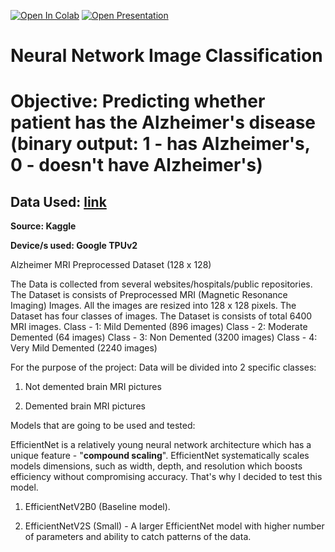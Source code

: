 [![Open In Colab](https://colab.research.google.com/assets/colab-badge.svg)](https://github.com/Ender17133/EfficientNet_ImageClassification/blob/main/EfficientNet%20-%20Image_Classification.ipynb)
[![Open Presentation](https://img.shields.io/badge/Open%20Presentation-Google%20Slides-brightgreen?logo=google-slides)](https://github.com/Ender17133/EfficientNet_ImageClassification/blob/main/EfficientNet_Image_Classification.pptx)

# Neural Network Image Classification

# Objective: Predicting whether patient has the Alzheimer's disease (binary output: 1 - has Alzheimer's, 0 - doesn't have Alzheimer's)

## Data Used: [link](https://www.kaggle.com/datasets/sachinkumar413/alzheimer-mri-dataset/code)
**Source: Kaggle**

**Device/s used: Google TPUv2**

Alzheimer MRI Preprocessed Dataset (128 x 128)

The Data is collected from several websites/hospitals/public repositories.
The Dataset is consists of Preprocessed MRI (Magnetic Resonance Imaging) Images.
All the images are resized into 128 x 128 pixels.
The Dataset has four classes of images.
The Dataset is consists of total 6400 MRI images.
Class - 1: Mild Demented (896 images)
Class - 2: Moderate Demented (64 images)
Class - 3: Non Demented (3200 images)
Class - 4: Very Mild Demented (2240 images)

For the purpose of the project: 
Data will be divided into 2 specific classes:

1) Not demented brain MRI pictures

2) Demented brain MRI pictures

Models that are going to be used and tested:

EfficientNet is a relatively young neural network architecture which has a unique feature - "**compound scaling**". EfficientNet systematically scales models dimensions, such as width, depth, and resolution which boosts efficiency without compromising accuracy. That's why I decided to test this model.

1) EfficientNetV2B0 (Baseline model).

2) EfficientNetV2S (Small) - A larger EfficientNet model with higher number of parameters and ability to catch patterns of the data.
